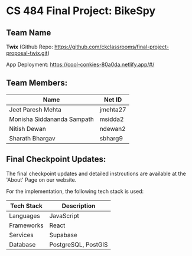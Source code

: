 # CS 484 Final Project: BikeSpy
## Team Name
**Twix** (Github Repo: https://github.com/ckclassrooms/final-project-proposal-twix.git)

App Deployment: https://cool-conkies-80a0da.netlify.app/#/

## Team Members:
| Name                            | Net ID   |
| ------------------------------- | -------- |
| Jeet Paresh Mehta               | jmehta27 |
| Monisha Siddananda Sampath      | msidda2  |
| Nitish Dewan                    | ndewan2  |
| Sharath Bhargav                 | sbharg9  |

## Final Checkpoint Updates:
The final checkpoint updates and detailed instrcutions are available at the 'About' Page on our website.

For the implementation, the following tech stack is used:

| Tech Stack   | Description |
| -----------  | ----------- |
| Languages    | JavaScript  |
| Frameworks   | React       |
| Services     | Supabase    |
| Database     | PostgreSQL, PostGIS|
